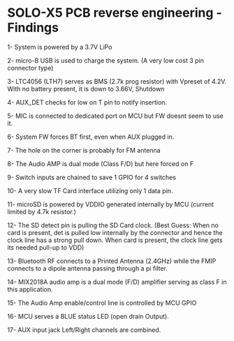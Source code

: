 # SOLO-X5 PCB reverse engineering - Findings

1- System is powered by a 3.7V LiPo

2- micro-B USB is used to charge the system. (A very low cost 3 pin connector type)

3- LTC4056 (LTH7) serves as BMS (2.7k prog resistor) with Vpreset of 4.2V. With no battery present, it is down to 3.66V, Shutdown

4- AUX_DET checks for low on T pin to notify insertion.

5- MIC is connected to dedicated port on MCU but FW doesnt seem to use it.

6- System FW forces BT first, even when AUX plugged in.

7- The hole on the corner is probably for FM antenna

8- The Audio AMP is dual mode (Class F/D) but here forced on F

9- Switch inputs are chained to save 1 GPIO for 4 switches

10- A very slow TF Card interface utilizing only 1 data pin.

11- microSD is powered by VDDIO generated internally by MCU (current limited by 4.7k resistor.)

12- The SD detect pin is pulling the SD Card clock. (Best Guess: When no card is present, det is pulled low internally by the connector and hence the clock line has a strong pull down. When card is present, the clock line gets its needed pull-up to VDD)

13- Bluetooth RF connects to a Printed Antenna (2.4GHz) while the FMIP connects to a dipole antenna passing through a pi filter.

14- MIX2018A audio amp is a dual mode (F/D) amplifier serving as class F in this application.

15- The Audio Amp enable/control line is controlled by MCU GPIO

16- MCU serves a BLUE status LED (open drain Output).

17- AUX input jack Left/Right channels are combined.

